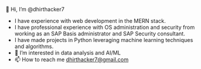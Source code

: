 👋 Hi, I’m @dhirthacker7
- I have experience with web development in the MERN stack.
- I have professional experience with OS administration and security from working as an SAP Basis administrator and SAP Security consultant.
- I have made projects in Python leveraging machine learning techniques and algorithms.
- 👀 I’m interested in data analysis and AI/ML 
- 📫 How to reach me dhirthacker7@gmail.com

<!---
dhirthacker7/dhirthacker7 is a ✨ special ✨ repository because its `README.md` (this file) appears on your GitHub profile.
You can click the Preview link to take a look at your changes.
--->
